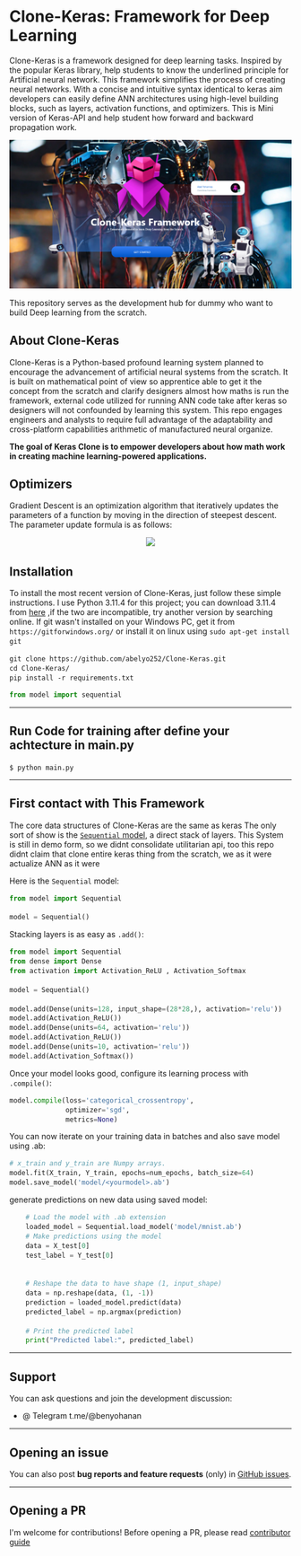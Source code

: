 # Clone-Keras: Framework for Deep Learning 

Clone-Keras is a framework designed for deep learning tasks. Inspired by the popular Keras library, help students to know the underlined principle for Artificial neural network. This framework simplifies the process of creating neural networks. With a concise and intuitive syntax identical to keras aim developers can easily define ANN architectures using high-level building blocks, such as layers, activation functions, and optimizers. This is Mini version of Keras-API and help student how forward and backward propagation work.


 ![Image](https://github.com/abelyo252/Clone-Keras/blob/main/XD%20File/clone-keras.png)

This repository serves as the development hub for dummy who want to build Deep learning from the scratch.


## About Clone-Keras

Clone-Keras is a Python-based profound learning system planned to encourage the advancement of artificial neural systems from the scratch.
It is built on mathematical point of view so apprentice able to get it the concept from the scratch and clarify designers almost how maths
is run the framework, external code utilized for running ANN code take after keras so designers will not confounded by learning this system.
This repo engages engineers and analysts to require full advantage of the adaptability
and cross-platform capabilities arithmetic of manufactured neural organize.


**The goal of Keras Clone is to empower developers about how math work in creating machine learning-powered applications.**


## Optimizers
Gradient Descent is an optimization algorithm that iteratively updates the parameters of a function by moving in the direction of steepest descent. The parameter update formula is as follows:
<p align="center"> <img src="[https://render.githubusercontent.com/render/math?math= ↗](https://render.githubusercontent.com/render/math?math=)\theta = \theta - \alpha \cdot \nabla J(\theta)"> </p>


## Installation

To install the most recent version of Clone-Keras, just follow these simple instructions. I use Python 3.11.4 for this project; you can download 3.11.4 from [here](https://www.python.org/ftp/python/3.11.4/python-3.11.4-amd64.exe) ,if the two are incompatible, try another version by searching online. If git wasn't installed on your Windows PC, get it from `https://gitforwindows.org/` or install it on linux using `sudo apt-get install git` 

`git clone https://github.com/abelyo252/Clone-Keras.git`<br>
`cd Clone-Keras/`<br>
`pip install -r requirements.txt`<br>

```python
from model import sequential
```

---


## Run Code for training after define your achtecture in main.py

`$ python main.py`<br>


---

## First contact with This Framework

The core data structures of Clone-Keras are the same as keras
The only sort of show is the [`Sequential` model](https://keras.io/guides/sequential_model/), a direct stack of layers. This System
is still in demo form, so we didnt consolidate utilitarian api, too this repo didnt claim that clone entire keras thing from the scratch, we as it were actualize ANN as it were

Here is the `Sequential` model:

```python
from model import Sequential

model = Sequential()
```

Stacking layers is as easy as `.add()`:

```python
from model import Sequential
from dense import Dense
from activation import Activation_ReLU , Activation_Softmax

model = Sequential()

model.add(Dense(units=128, input_shape=(28*28,), activation='relu'))
model.add(Activation_ReLU())
model.add(Dense(units=64, activation='relu'))
model.add(Activation_ReLU())
model.add(Dense(units=10, activation='relu'))
model.add(Activation_Softmax())

```

Once your model looks good, configure its learning process with `.compile()`:

```python
model.compile(loss='categorical_crossentropy',
              optimizer='sgd',
              metrics=None)
```

You can now iterate on your training data in batches and also save model using <yourmodel>.ab:

```python
# x_train and y_train are Numpy arrays.
model.fit(X_train, Y_train, epochs=num_epochs, batch_size=64)
model.save_model('model/<yourmodel>.ab')
```



generate predictions on new data using saved model:

```python
    # Load the model with .ab extension
    loaded_model = Sequential.load_model('model/mnist.ab')
    # Make predictions using the model
    data = X_test[0]
    test_label = Y_test[0]


    # Reshape the data to have shape (1, input_shape)
    data = np.reshape(data, (1, -1))
    prediction = loaded_model.predict(data)
    predicted_label = np.argmax(prediction)

    # Print the predicted label
    print("Predicted label:", predicted_label)
```
---
## Support

You can ask questions and join the development discussion:

- @ Telegram t.me/@benyohanan

---

## Opening an issue

You can also post **bug reports and feature requests** (only)
in [GitHub issues](https://github.com/ab).


---

## Opening a PR

I'm welcome for contributions! Before opening a PR, please read
[contributor guide](https://github.com/blob/master/CONTRIBUTING.md)

